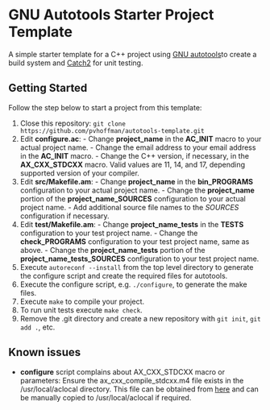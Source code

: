 # GNU Autotools Starter Project Template

A simple starter template for a C++ project using [GNU autotools](https://www.gnu.org/software/automake/manual/html_node/Autotools-Introduction.html )to create a build system and [Catch2](https://github.com/catchorg/Catch2) for unit testing.

## Getting Started

Follow the step below to start a project from this template:
1.  Close this repository:  `git clone https://github.com/pvhoffman/autotools-template.git`
2.  Edit **configure.ac**:
        - Change **project_name** in the **AC_INIT** macro to your actual project name.
        - Change the email address to your email address in the **AC_INIT** macro.
        - Change the C++ version, if necessary, in the **AX_CXX_STDCXX** macro.  Valid values are 11, 14, and 17, depending supported version of your compiler.
3.  Edit **src/Makefile.am**:
        - Change **project_name** in the **bin_PROGRAMS** configuration to your actual project name.
        - Change the **project_name** portion of the **project_name_SOURCES** configuration to your actual project name.
        - Add additional source file names to the *SOURCES* configuration if necessary.
4.  Edit  **test/Makefile.am**:
        - Change **project_name_tests** in the **TESTS** configuration to your test project name.
        - Change the **check_PROGRAMS** configuration to your test project name, same as above.
        - Change the **project_name_tests** portion of the **project_name_tests_SOURCES** configuration to your test project name.
5.  Execute `autoreconf --install` from the top level directory to generate the configure script and create the required files for autotools.
6.  Execute the configure script, e.g. `./configure`, to generate the make files.
7.  Execute `make` to compile your project.
8.  To run unit tests execute `make check`.
9.  Remove the .git directory and create a new repository with `git init`, `git add .`, etc.

## Known issues
- **configure** script complains about AX_CXX_STDCXX macro or parameters: Ensure the ax_cxx_compile_stdcxx.m4 file exists in the /usr/local/aclocal directory.  This file can be obtained from [here](http://git.savannah.gnu.org/gitweb/?p=autoconf-archive.git;a=blob_plain;f=m4/ax_cxx_compile_stdcxx.m4) and can be manually copied to /usr/local/aclocal if required.


